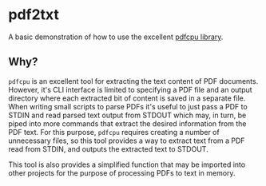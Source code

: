 # pdf2txt

A basic demonstration of how to use the excellent [pdfcpu library](https://github.com/pdfcpu/pdfcpu).

## Why?

`pdfcpu` is an excellent tool for extracting the text content of PDF documents. However, it's CLI
interface is limited to specifying a PDF file and an output directory where each extracted bit
of content is saved in a separate file. When writing small scripts to parse PDFs it's useful to
just pass a PDF to STDIN and read parsed text output from STDOUT which may, in turn, be piped
into more commands that extract the desired information from the PDF text. For this purpose,
`pdfcpu` requires creating a number of unnecessary files, so this tool provides a way
to extract text from a PDF read from STDIN, and outputs the extracted text to STDOUT.

This tool is also provides a simplified function that may be imported into other projects for the purpose
of processing PDFs to text in memory.
